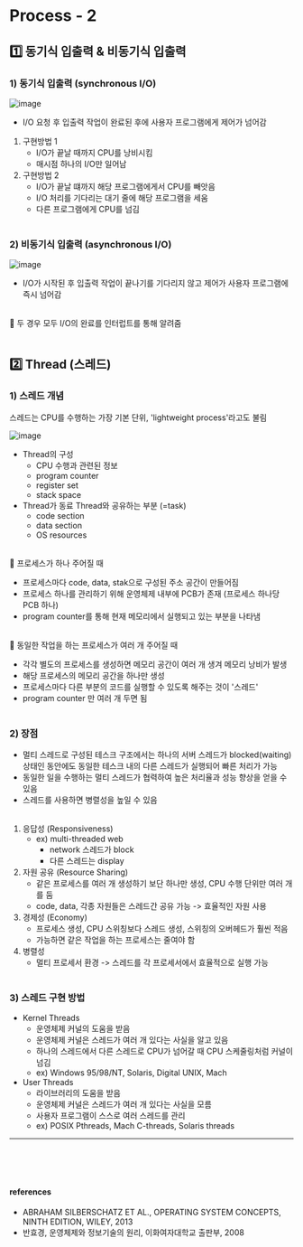 
# Process - 2

## 1️⃣ 동기식 입출력 & 비동기식 입출력

### 1) 동기식 입출력 (synchronous I/O)

![image](https://github.com/junseoparkk/til/assets/98972385/0ffcf5f4-7b4c-4200-9153-5d7ea084f145)


- I/O 요청 후 입출력 작업이 완료된 후에 사용자 프로그램에게 제어가 넘어감
1. 구현방법 1
    - I/O가 끝날 때까지 CPU를 낭비시킴
    - 매시점 하나의 I/O만 일어남
2. 구현방법 2
    - I/O가 끝날 떄까지 해당 프로그램에게서 CPU를 빼앗음
    - I/O 처리를 기다리는 대기 줄에 해당 프로그램을 세움
    -  다른 프로그램에게 CPU를 넘김
<br><br>

### 2) 비동기식 입출력 (asynchronous I/O)

![image](https://github.com/junseoparkk/til/assets/98972385/7078d7d2-e531-4c6e-9624-d416f522f996)

- I/O가 시작된 후 입출력 작업이 끝나기를 기다리지 않고 제어가 사용자 프로그램에 즉시 넘어감
<br><br>

🔎 두 경우 모두 I/O의 완료를 인터럽트를 통해 알려줌
<br><br>

## 2️⃣ Thread (스레드)

### 1) 스레드 개념

스레드는 CPU를 수행하는 가장 기본 단위, 'lightweight process'라고도 불림

![image](https://github.com/junseoparkk/til/assets/98972385/32c12797-6879-486f-9809-20a474b0e18f)

- Thread의 구성
  - CPU 수행과 관련된 정보
  - program counter
  - register set
  - stack space
- Thread가 동료 Thread와 공유하는 부분 (=task)
  - code section
  - data section
  - OS resources
<br><br>

🔎 프로세스가 하나 주어질 때
- 프로세스마다 code, data, stak으로 구성된 주소 공간이 만들어짐
- 프로세스 하나를 관리하기 위해 운영체제 내부에 PCB가 존재 (프로세스 하나당 PCB 하나)
- program counter를 통해 현재 메모리에서 실행되고 있는 부분을 나타냄
<br><br>

🔎 동일한 작업을 하는 프로세스가 여러 개 주어질 때
- 각각 별도의 프로세스를 생성하면 메모리 공간이 여러 개 생겨 메모리 낭비가 발생
- 해당 프로세스의 메모리 공간을 하나만 생성
- 프로세스마다 다른 부분의 코드를 실행할 수 있도록 해주는 것이 '스레드'
- program counter 만 여러 개 두면 됨 
<br><br>

### 2) 장점
- 멀티 스레드로 구성된 테스크 구조에서는 하나의 서버 스레드가 blocked(waiting) 상태인 동안에도 동일한 테스크 내의 다른 스레드가 실행되어 빠른 처리가 가능
- 동일한 일을 수행하는 멀티 스레드가 협력하여 높은 처리율과 성능 향상을 얻을 수 있음
- 스레드를 사용하면 병렬성을 높일 수 있음
<br><br>
1. 응답성 (Responsiveness)
    - ex) multi-threaded web
      - network 스레드가 block
      - 다른 스레드는 display
2. 자원 공유 (Resource Sharing)
    - 같은 프로세스를 여러 개 생성하기 보단 하나만 생성, CPU 수행 단위만 여러 개를 둠
    - code, data, 각종 자원들은 스레드간 공유 가능 -> 효율적인 자원 사용
3. 경제성 (Economy)
    - 프로세스 생성, CPU 스위칭보다 스레드 생성, 스위칭의 오버헤드가 훨씬 적음
    - 가능하면 같은 작업을 하는 프로세스는 줄여야 함
4. 병렬성
    - 멀티 프로세서 환경 -> 스레드를 각 프로세서에서 효율적으로 실행 가능
<br><br>

### 3) 스레드 구현 방법
- Kernel Threads
  - 운영체제 커널의 도움을 받음
  - 운영체제 커널은 스레드가 여러 개 있다는 사실을 알고 있음
  - 하나의 스레드에서 다른 스레드로 CPU가 넘어갈 때 CPU 스케줄링처럼 커널이 넘김
  - ex) Windows 95/98/NT, Solaris, Digital UNIX, Mach
- User Threads
  - 라이브러리의 도움을 받음 
  - 운영체제 커널은 스레드가 여러 개 있다는 사실을 모름
  - 사용자 프로그램이 스스로 여러 스레드를 관리
  - ex) POSIX Pthreads, Mach C-threads, Solaris threads
---
<br><br><br>

#### references
- ABRAHAM SILBERSCHATZ ET AL., OPERATING SYSTEM CONCEPTS, NINTH EDITION, WILEY, 2013
- 반효경, 운영체제와 정보기술의 원리, 이화여자대학교 출판부, 2008


